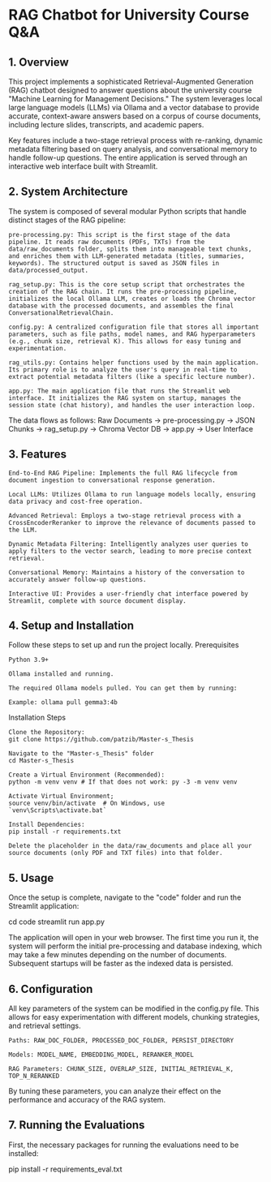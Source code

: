 # RAG Chatbot for University Course Q&A

## 1. Overview

This project implements a sophisticated Retrieval-Augmented Generation (RAG) chatbot designed to answer questions about the university course "Machine Learning for Management Decisions." The system leverages local large language models (LLMs) via Ollama and a vector database to provide accurate, context-aware answers based on a corpus of course documents, including lecture slides, transcripts, and academic papers.

Key features include a two-stage retrieval process with re-ranking, dynamic metadata filtering based on query analysis, and conversational memory to handle follow-up questions. The entire application is served through an interactive web interface built with Streamlit.

## 2. System Architecture

The system is composed of several modular Python scripts that handle distinct stages of the RAG pipeline:

    pre-processing.py: This script is the first stage of the data pipeline. It reads raw documents (PDFs, TXTs) from the data/raw_documents folder, splits them into manageable text chunks, and enriches them with LLM-generated metadata (titles, summaries, keywords). The structured output is saved as JSON files in data/processed_output.

    rag_setup.py: This is the core setup script that orchestrates the creation of the RAG chain. It runs the pre-processing pipeline, initializes the local Ollama LLM, creates or loads the Chroma vector database with the processed documents, and assembles the final ConversationalRetrievalChain.

    config.py: A centralized configuration file that stores all important parameters, such as file paths, model names, and RAG hyperparameters (e.g., chunk size, retrieval K). This allows for easy tuning and experimentation.

    rag_utils.py: Contains helper functions used by the main application. Its primary role is to analyze the user's query in real-time to extract potential metadata filters (like a specific lecture number).

    app.py: The main application file that runs the Streamlit web interface. It initializes the RAG system on startup, manages the session state (chat history), and handles the user interaction loop.

The data flows as follows:
Raw Documents -> pre-processing.py -> JSON Chunks -> rag_setup.py -> Chroma Vector DB -> app.py -> User Interface

## 3. Features

    End-to-End RAG Pipeline: Implements the full RAG lifecycle from document ingestion to conversational response generation.

    Local LLMs: Utilizes Ollama to run language models locally, ensuring data privacy and cost-free operation.

    Advanced Retrieval: Employs a two-stage retrieval process with a CrossEncoderReranker to improve the relevance of documents passed to the LLM.

    Dynamic Metadata Filtering: Intelligently analyzes user queries to apply filters to the vector search, leading to more precise context retrieval.

    Conversational Memory: Maintains a history of the conversation to accurately answer follow-up questions.

    Interactive UI: Provides a user-friendly chat interface powered by Streamlit, complete with source document display.

## 4. Setup and Installation

Follow these steps to set up and run the project locally.
Prerequisites

    Python 3.9+

    Ollama installed and running.

    The required Ollama models pulled. You can get them by running:

    Example: ollama pull gemma3:4b

Installation Steps

    Clone the Repository:
    git clone https://github.com/patzib/Master-s_Thesis

    Navigate to the "Master-s_Thesis" folder
    cd Master-s_Thesis

    Create a Virtual Environment (Recommended):
    python -m venv venv # If that does not work: py -3 -m venv venv
    
    Activate Virtual Environment;
    source venv/bin/activate  # On Windows, use `venv\Scripts\activate.bat`

    Install Dependencies:
    pip install -r requirements.txt

    Delete the placeholder in the data/raw_documents and place all your source documents (only PDF and TXT files) into that folder.


    

## 5. Usage

Once the setup is complete, navigate to the "code" folder and run the Streamlit application:

cd code
streamlit run app.py

The application will open in your web browser. The first time you run it, the system will perform the initial pre-processing and database indexing, which may take a few minutes depending on the number of documents. Subsequent startups will be faster as the indexed data is persisted.

## 6. Configuration

All key parameters of the system can be modified in the config.py file. This allows for easy experimentation with different models, chunking strategies, and retrieval settings.

    Paths: RAW_DOC_FOLDER, PROCESSED_DOC_FOLDER, PERSIST_DIRECTORY

    Models: MODEL_NAME, EMBEDDING_MODEL, RERANKER_MODEL

    RAG Parameters: CHUNK_SIZE, OVERLAP_SIZE, INITIAL_RETRIEVAL_K, TOP_N_RERANKED

By tuning these parameters, you can analyze their effect on the performance and accuracy of the RAG system.


## 7. Running the Evaluations

First, the necessary packages for running the evaluations need to be installed:

pip install -r requirements_eval.txt


